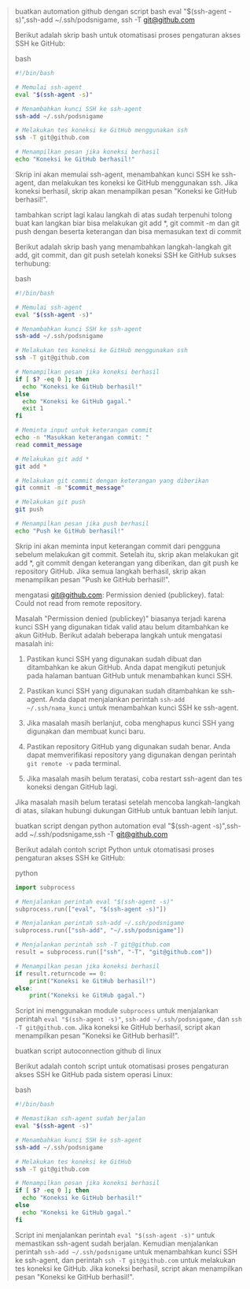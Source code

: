 > buatkan automation github dengan script bash eval "$(ssh-agent -s)",ssh-add ~/.ssh/podsnigame, ssh -T git@github.com
> 
> Berikut adalah skrip bash untuk otomatisasi proses pengaturan akses SSH ke GitHub:
> 
> bash
> 
> ```bash
> #!/bin/bash
> 
> # Memulai ssh-agent
> eval "$(ssh-agent -s)"
> 
> # Menambahkan kunci SSH ke ssh-agent
> ssh-add ~/.ssh/podsnigame
> 
> # Melakukan tes koneksi ke GitHub menggunakan ssh
> ssh -T git@github.com
> 
> # Menampilkan pesan jika koneksi berhasil
> echo "Koneksi ke GitHub berhasil!"
> ```
> 
> Skrip ini akan memulai ssh-agent, menambahkan kunci SSH ke ssh-agent, dan melakukan tes koneksi ke GitHub menggunakan ssh. Jika koneksi berhasil, skrip akan menampilkan pesan "Koneksi ke GitHub berhasil!".
> 
> tambahkan script lagi kalau langkah di atas sudah terpenuhi tolong buat kan langkan biar bisa melakukan git add \*, git commit -m dan git push dengan beserta keterangan dan bisa memasukan text di commit
> 
> Berikut adalah skrip bash yang menambahkan langkah-langkah git add, git commit, dan git push setelah koneksi SSH ke GitHub sukses terhubung:
> 
> bash
> 
> ```bash
> #!/bin/bash
> 
> # Memulai ssh-agent
> eval "$(ssh-agent -s)"
> 
> # Menambahkan kunci SSH ke ssh-agent
> ssh-add ~/.ssh/podsnigame
> 
> # Melakukan tes koneksi ke GitHub menggunakan ssh
> ssh -T git@github.com
> 
> # Menampilkan pesan jika koneksi berhasil
> if [ $? -eq 0 ]; then
>   echo "Koneksi ke GitHub berhasil!"
> else
>   echo "Koneksi ke GitHub gagal."
>   exit 1
> fi
> 
> # Meminta input untuk keterangan commit
> echo -n "Masukkan keterangan commit: "
> read commit_message
> 
> # Melakukan git add *
> git add *
> 
> # Melakukan git commit dengan keterangan yang diberikan
> git commit -m "$commit_message"
> 
> # Melakukan git push
> git push
> 
> # Menampilkan pesan jika push berhasil
> echo "Push ke GitHub berhasil!"
> ```
> 
> Skrip ini akan meminta input keterangan commit dari pengguna sebelum melakukan git commit. Setelah itu, skrip akan melakukan git add \*, git commit dengan keterangan yang diberikan, dan git push ke repository GitHub. Jika semua langkah berhasil, skrip akan menampilkan pesan "Push ke GitHub berhasil!".
> 
> mengatasi git@github.com: Permission denied (publickey). fatal: Could not read from remote repository.
> 
> Masalah "Permission denied (publickey)" biasanya terjadi karena kunci SSH yang digunakan tidak valid atau belum ditambahkan ke akun GitHub. Berikut adalah beberapa langkah untuk mengatasi masalah ini:
> 
> 1.  Pastikan kunci SSH yang digunakan sudah dibuat dan ditambahkan ke akun GitHub. Anda dapat mengikuti petunjuk pada halaman bantuan GitHub untuk menambahkan kunci SSH.
>     
> 2.  Pastikan kunci SSH yang digunakan sudah ditambahkan ke ssh-agent. Anda dapat menjalankan perintah `ssh-add ~/.ssh/nama_kunci` untuk menambahkan kunci SSH ke ssh-agent.
>     
> 3.  Jika masalah masih berlanjut, coba menghapus kunci SSH yang digunakan dan membuat kunci baru.
>     
> 4.  Pastikan repository GitHub yang digunakan sudah benar. Anda dapat memverifikasi repository yang digunakan dengan perintah `git remote -v` pada terminal.
>     
> 5.  Jika masalah masih belum teratasi, coba restart ssh-agent dan tes koneksi dengan GitHub lagi.
>     
> 
> Jika masalah masih belum teratasi setelah mencoba langkah-langkah di atas, silakan hubungi dukungan GitHub untuk bantuan lebih lanjut.
> 
> buatkan script dengan python automation eval "$(ssh-agent -s)",ssh-add ~/.ssh/podsnigame,ssh -T git@github.com
> 
> Berikut adalah contoh script Python untuk otomatisasi proses pengaturan akses SSH ke GitHub:
> 
> python
> 
> ```python
> import subprocess
> 
> # Menjalankan perintah eval "$(ssh-agent -s)"
> subprocess.run(["eval", "$(ssh-agent -s)"])
> 
> # Menjalankan perintah ssh-add ~/.ssh/podsnigame
> subprocess.run(["ssh-add", "~/.ssh/podsnigame"])
> 
> # Menjalankan perintah ssh -T git@github.com
> result = subprocess.run(["ssh", "-T", "git@github.com"])
> 
> # Menampilkan pesan jika koneksi berhasil
> if result.returncode == 0:
>     print("Koneksi ke GitHub berhasil!")
> else:
>     print("Koneksi ke GitHub gagal.")
> ```
> 
> Script ini menggunakan module `subprocess` untuk menjalankan perintah `eval "$(ssh-agent -s)"`, `ssh-add ~/.ssh/podsnigame`, dan `ssh -T git@github.com`. Jika koneksi ke GitHub berhasil, script akan menampilkan pesan "Koneksi ke GitHub berhasil!".
> 
> buatkan script autoconnection github di linux
> 
> Berikut adalah contoh script untuk otomatisasi proses pengaturan akses SSH ke GitHub pada sistem operasi Linux:
> 
> bash
> 
> ```bash
> #!/bin/bash
> 
> # Memastikan ssh-agent sudah berjalan
> eval "$(ssh-agent -s)"
> 
> # Menambahkan kunci SSH ke ssh-agent
> ssh-add ~/.ssh/podsnigame
> 
> # Melakukan tes koneksi ke GitHub
> ssh -T git@github.com
> 
> # Menampilkan pesan jika koneksi berhasil
> if [ $? -eq 0 ]; then
>   echo "Koneksi ke GitHub berhasil!"
> else
>   echo "Koneksi ke GitHub gagal."
> fi
> ```
> 
> Script ini menjalankan perintah `eval "$(ssh-agent -s)"` untuk memastikan ssh-agent sudah berjalan. Kemudian menjalankan perintah `ssh-add ~/.ssh/podsnigame` untuk menambahkan kunci SSH ke ssh-agent, dan perintah `ssh -T git@github.com` untuk melakukan tes koneksi ke GitHub. Jika koneksi berhasil, script akan menampilkan pesan "Koneksi ke GitHub berhasil!".